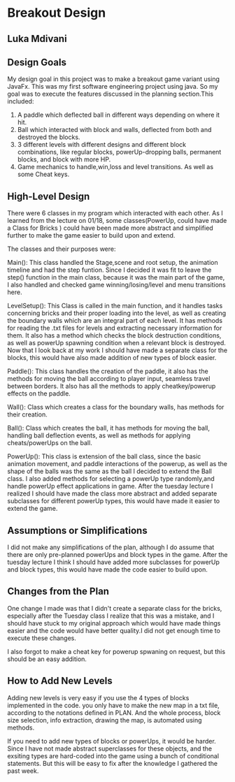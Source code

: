 # Breakout Design
## Luka Mdivani


## Design Goals
My design goal in this project was to make a breakout game variant
using JavaFx. This was my first software engineering project using java.
So my goal was to execute the features discussed in the planning section.This
included:
1. A paddle which deflected ball in different ways depending on where it hit.
2. Ball which interacted with block and walls, deflected from both and destroyed the blocks.
3. 3 different levels with different designs and different block combinations, like
regular blocks, powerUp-dropping balls, permanent blocks, and block with more HP.
4. Game mechanics to handle,win,loss and level transitions. As well as some Cheat keys.

## High-Level Design
There were 6 classes in my program which interacted with each other. As I learned from the lecture on 01/18,
some classes(PowerUp, could have made a Class for Bricks ) could have been made more abstract and simplified further to make the game easier to
build upon and extend.

The classes and their purposes were:

Main(): This class handled the Stage,scene and root setup, the animation timeline and had the step funtion.
Since I decided it was fit to leave the step() function in the main class, because it was the 
main part of the game, I also handled and checked game winning/losing/level and menu transitions here.

LevelSetup(): This Class is called in the main function, and it handles tasks concerning bricks and their proper loading into the level, as well
as creating the boundary walls which are an integral part of each level. It has methods for reading the .txt files for levels and extracting necessary information for them. It also has a method 
which checks the block destruction conditions, as well as powerUp spawning condition when a relevant block is destroyed.
Now that I look back at my work I should have made a separate class for the blocks, this would have also made addition of new types of block easier.

Paddle(): This class handles the creation of the paddle, it also has the methods for moving the ball
according to player input, seamless travel between borders. It also has all the methods to apply cheatkey/powerup
effects on the paddle.

Wall(): Class which creates a class for the boundary walls, has methods for their creation.

Ball(): Class which creates the ball, it has methods for moving the ball, handling ball deflection
events, as well as methods for applying cheats/powerUps on the ball.

PowerUp(): This class is extension of the ball class, since the basic animation movement, and paddle interactions
of the powerup, as well as the shape of the balls was the same as the ball I decided to extend the Ball class.
I also added methods for selecting a powerUp type randomly,and handle powerUp effect applications in game.
After the tuesday lecture I realized I should have made the class more abstract and added separate subclasses for different
powerUp types, this would have made it easier to extend the game.

## Assumptions or Simplifications
I did not make any simplifications of the plan, although I do assume that there are only 
pre-planned powerUps and block types in the game. After the tuesday lecture I think I should 
have added more subclasses for powerUp and block types, this would have made the code easier to build upon.





## Changes from the Plan
One change I made was that I didn't create a separate class for the bricks, 
especially after the Tuesday class I realize that this was a mistake, and I should have stuck 
to my original approach which would have made things easier and the code would have better quality.I did not
get enough time to execute these changes.

I also forgot to make a cheat key for powerup spwaning on request, but this should be an easy addition.

## How to Add New Levels

Adding new levels is very easy if you use the 4 types of blocks implemented in the code.
you only have to make the new map in a txt file, according to the notations defined in PLAN. 
And the whole process, block size selection, info extraction, drawing the map, is automated using methods. 

If you need to add new types of blocks or powerUps, it would be harder. Since I have not made
abstract superclasses for these objects, and the exsiting types are hard-coded into the game using a 
bunch of conditional statements. But this will be easy to fix after the knowledge I gathered the past week.

